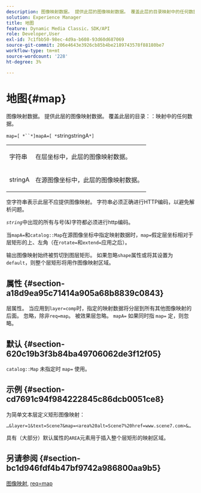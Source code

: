 ```yaml
---
description: 图像映射数据。 提供此层的图像映射数据。 覆盖此层的目录映射中的任何数据。
solution: Experience Manager
title: 地图
feature: Dynamic Media Classic，SDK/API
role: Developer,User
exl-id: 7c1fbb50-98ec-4d9a-b608-93d60d687069
source-git-commit: 206e4643e3926cb85b4be2189743578f88180be7
workflow-type: tm+mt
source-wordcount: '228'
ht-degree: 3%

---
```


# 地图{#map}

图像映射数据。 提供此层的图像映射数据。 覆盖此层的目录：：映射中的任何数据。

`map=[ *``*]mapA=[ *`stringstringA`*]`

<table id="simpletable_2E32B25D5F6246A18A8AF817903877ED"> 
 <tr class="strow"> 
  <td class="stentry"> <p><span class="codeph"> <span class="varname"> 字符串</span></span> </p></td> 
  <td class="stentry"> <p>在层坐标中，此层的图像映射数据。 </p></td> 
 </tr> 
 <tr class="strow"> 
  <td class="stentry"> <p><span class="codeph"> <span class="varname"> stringA</span></span> </p></td> 
  <td class="stentry"> <p>在源图像坐标中，此层的图像映射数据。 </p></td> 
 </tr> 
</table>

空字符串表示此层不应提供图像映射。 字符串必须正确进行HTTP编码，以避免解析问题。

*`string`*&#x200B;中出现的所有与号(&amp;)字符都必须进行http编码。

当`mapA=`和`catalog::Map`在源图像坐标中指定映射数据时，`map=`假定层坐标相对于层矩形的上、左角（在`rotate=`和`extend=`应用之后）。

输出图像映射始终被剪切到图层矩形。 如果忽略`shape`属性或将其设置为`default`，则整个层矩形将用作图像映射区域。

## 属性 {#section-a18d9ea95c71414a905a68b8839c0843}

层属性。 当应用到`layer=comp`时，指定的映射数据将分层到所有其他图像映射的后面。 忽略，除非`req=map`。 被效果层忽略。 `mapA=` 如果同时指 `map=` 定，则忽略。

## 默认 {#section-620c19b3f3b84ba49706062de3f12f05}

`catalog::Map` 未指定时 `map=` 使用。

## 示例 {#section-cd7691c94f984222845c86dcb0051ce8}

为简单文本层定义矩形图像映射：

`…&layer=1&text=Scene7&map=<area%20alt=Scene7%20href=www.scene7.com>&…`

具有（大部分）默认属性的`AREA`元素用于插入整个层矩形的映射区域。

## 另请参阅 {#section-bc1d946fdf4b47bf9742a986800aa9b5}

[图像映射](../../../../../is-api/http-ref/image-serving-api-ref/c-http-protocol-reference/c-syntax-and-features/r-image-maps.md#reference-ff7d1bac2a064104b0c508a81316fdab), [req=map](../../../../../is-api/http-ref/image-serving-api-ref/c-http-protocol-reference/c-command-reference/r-req/r-req.md#reference-907cdb4a97034db7ad94695f25552e76)
